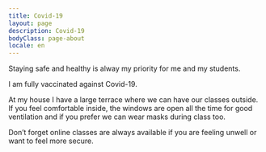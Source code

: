```yaml
---
title: Covid-19
layout: page
description: Covid-19
bodyClass: page-about
locale: en
---
```


Staying safe and healthy is alway my priority for me and my students. 

I am fully vaccinated against Covid-19. 

At my house I have a large terrace where we can have our classes outside. If you feel comfortable inside, the windows are open all the time for good ventilation and if you prefer we can wear masks during class too. 

Don’t forget online classes are always available if you are feeling unwell or want to feel more secure. 

 